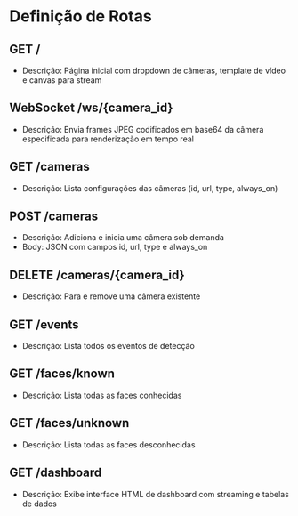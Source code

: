 # Definição de Rotas

## GET /
- Descrição: Página inicial com dropdown de câmeras, template de vídeo e canvas para stream

## WebSocket /ws/{camera_id}
- Descrição: Envia frames JPEG codificados em base64 da câmera especificada para renderização em tempo real

## GET /cameras
- Descrição: Lista configurações das câmeras (id, url, type, always_on)

## POST /cameras
- Descrição: Adiciona e inicia uma câmera sob demanda
- Body: JSON com campos id, url, type e always_on

## DELETE /cameras/{camera_id}
- Descrição: Para e remove uma câmera existente

## GET /events
- Descrição: Lista todos os eventos de detecção

## GET /faces/known
- Descrição: Lista todas as faces conhecidas

## GET /faces/unknown
- Descrição: Lista todas as faces desconhecidas

## GET /dashboard
- Descrição: Exibe interface HTML de dashboard com streaming e tabelas de dados 